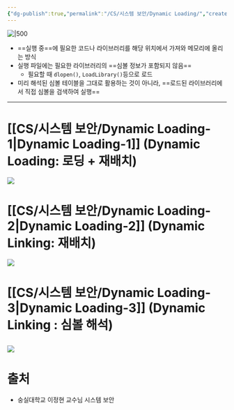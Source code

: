 ```yaml
---
{"dg-publish":true,"permalink":"/CS/시스템 보안/Dynamic Loading/","created":"2025-03-19T00:36:25.285+09:00"}
---
```


![|500](https://i.imgur.com/ed9lbbg.png)
- ==실행 중==에 필요한 코드나 라이브러리를 해당 위치에서 가져와 메모리에 올리는 방식
- 실행 파일에는 필요한 라이브러리의 ==심볼 정보가 포함되지 않음==
	- 필요할 때 `dlopen()`, `LoadLibrary()`등으로 로드
- 미리 해석된 심볼 테이블을 그대로 활용하는 것이 아니라, ==로드된 라이브러리에서 직접 심볼을 검색하여 실행==
---
# [[CS/시스템 보안/Dynamic Loading-1\|Dynamic Loading-1]] (Dynamic Loading: 로딩 + 재배치)
![](https://i.imgur.com/vAkAKOg.png)
# [[CS/시스템 보안/Dynamic Loading-2\|Dynamic Loading-2]] (Dynamic Linking: 재배치)
![](https://i.imgur.com/v6S7WyY.png)
# [[CS/시스템 보안/Dynamic Loading-3\|Dynamic Loading-3]] (Dynamic Linking : 심볼 해석)
![](https://i.imgur.com/qlXdh6s.png)
---
# 출처
- 숭실대학교 이정현 교수님 시스템 보안